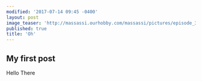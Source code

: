 ```yaml
---
modified: '2017-07-14 09:45 -0400'
layout: post
image_teaser: 'http://massassi.ourhobby.com/massassi/pictures/episode_3/img/tenth_level_control01.jpg'
published: true
title: 'Oh'
---
```

## My first post

Hello There
